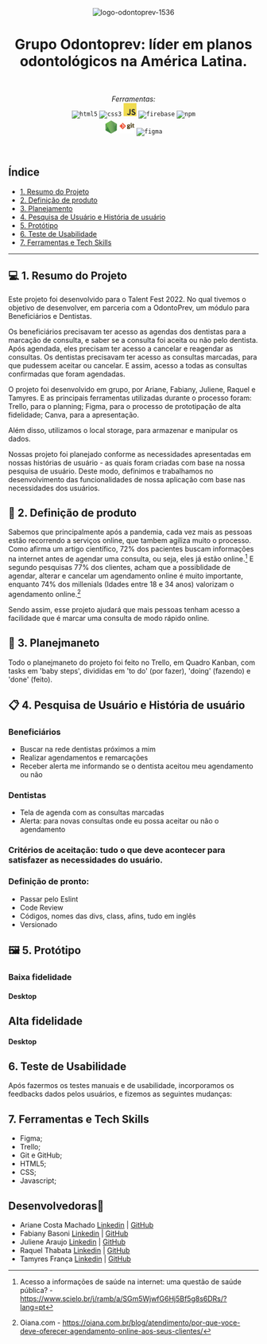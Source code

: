 <div align="center">

   ![logo-odontoprev-1536](https://user-images.githubusercontent.com/109089136/204630003-84ea9496-4e58-4884-9c28-6db2fc3f1cea.png)


   
# Grupo Odontoprev: líder em planos odontológicos na América Latina.
<br>
<p align="center"><em>Ferramentas:</em><br> 
<code><img alt="html5" height="23" src="https://camo.githubusercontent.com/0c3a16a22ae058cfe38a06dc9ea16404cf006409262f547c9ccfa3ec8b30f71e/68747470733a2f2f696d672e736869656c64732e696f2f62616467652f2d48544d4c352d4533344632363f7374796c653d666c61742d737175617265266c6f676f3d68746d6c35266c6f676f436f6c6f723d7768697465"></code>
<code><img alt="css3" height="23" src="https://camo.githubusercontent.com/2435c2a64789b8a71c701a1a593b4a6e6869789bfb0626e515dc2a6b6dffa6c5/68747470733a2f2f696d672e736869656c64732e696f2f62616467652f2d435353332d3135373242363f7374796c653d666c61742d737175617265266c6f676f3d63737333"></code>
<code><img alt="javascript" height="26" src="https://raw.githubusercontent.com/github/explore/80688e429a7d4ef2fca1e82350fe8e3517d3494d/topics/javascript/javascript.png"></code>
<code><img alt="firebase" height="30" src="https://cdn-images-1.medium.com/max/1200/1*ti5CnGh_T4Kqy5aCTLJRcg.png"></code>
<code><img alt="npm" src="https://img.shields.io/badge/-NPM-CB3837?style=flat-square&logo=npm&logoColor=white"></code>
  <br>
<code><img alt="nodejs" height="26" src="https://raw.githubusercontent.com/github/explore/80688e429a7d4ef2fca1e82350fe8e3517d3494d/topics/nodejs/nodejs.png"></code>
<code><img alt="git" height="30" src="https://raw.githubusercontent.com/github/explore/80688e429a7d4ef2fca1e82350fe8e3517d3494d/topics/git/git.png"></code>
<code><img alt="figma" height="25" src="https://upload.wikimedia.org/wikipedia/commons/3/33/Figma-logo.svg"></code></p>
<br>
</div>

## Índice

* [1. Resumo do Projeto](#1-Resumo-do-Projeto)
* [2. Definição de produto](#2-Definição-do-produto)
* [3. Planejamento](#3-Planejamento)
* [4. Pesquisa de Usuário e História de usuário](#4-Pesquisa-de-Usuário-e-História-de-usuário)
* [5. Protótipo](#5-Protótipo)
* [6. Teste de Usabilidade](#6-Teste-de-Usabilidade)
* [7. Ferramentas e Tech Skills](#7-Ferramentas-e-Tech-Skills)

***

## 💻 1. Resumo do Projeto

Este projeto foi desenvolvido para o Talent Fest 2022. No qual tivemos o objetivo de desenvolver, em parceria com a OdontoPrev, um módulo para Beneficiários e Dentistas.

Os beneficiários precisavam ter acesso as agendas dos dentistas para a marcação de consulta, e saber se a consulta foi aceita ou não pelo dentista. Após agendada, eles precisam ter acesso a cancelar e reagendar as consultas.
Os dentistas precisavam ter acesso as consultas marcadas, para que pudessem aceitar ou cancelar. E assim, acesso a todas as consultas confirmadas que foram agendadas.

O projeto foi desenvolvido em grupo, por Ariane, Fabiany, Juliene, Raquel e Tamyres. E as principais ferramentas utilizadas durante o processo foram: Trello, para o planning; Figma, para o processo de prototipação de alta fidelidade; Canva, para a apresentação.

Além disso, utilizamos o local storage, para armazenar e manipular os dados.

Nossas projeto foi planejado conforme as necessidades apresentadas em nossas histórias de usuário - as quais foram criadas com base na nossa pesquisa de usuário. Deste modo, definimos e trabalhamos no desenvolvimento das funcionalidades de nossa aplicação com base nas necessidades dos usuários.


## 🚀 2. Definição de produto

Sabemos que principalmente após a pandemia, cada vez mais as pessoas estão recorrendo a serviços online, que tambem agiliza muito o processo.
Como afirma um artigo científico, 72% dos pacientes buscam informações na internet antes de agendar uma consulta, ou seja, eles já estão online.[^1] E segundo pesquisas 77% dos clientes, acham que a possiblidade de agendar, alterar e cancelar um agendamento online é muito importante, enquanto 74% dos millenials (Idades entre 18 e 34 anos) valorizam o agendamento online.[^2]

Sendo assim, esse projeto ajudará que mais pessoas tenham acesso a facilidade que é marcar uma consulta de modo rápido online.


## 📑 3. Planejmaneto

Todo o planejmaneto do projeto foi feito no Trello, em Quadro Kanban, com tasks em 'baby steps', divididas em 'to do' (por fazer), 'doing' (fazendo) e 'done' (feito).


## 📋 4. Pesquisa de Usuário e História de usuário

### Beneficiários
- Buscar na rede dentistas próximos a mim
- Realizar agendamentos e remarcações
- Receber alerta me informando se o dentista aceitou meu agendamento ou não

### Dentistas
- Tela de agenda com as consultas marcadas
- Alerta: para novas consultas onde eu possa aceitar ou não o agendamento

### **Critérios de aceitação:** tudo o que deve acontecer para satisfazer as necessidades do usuário.

### **Definição de pronto:** 
- Passar pelo Eslint
- Code Review
- Códigos, nomes das divs, class, afins, tudo em inglês
- Versionado

## 🖼️ 5. Protótipo

### Baixa fidelidade


#### Desktop



## Alta fidelidade

#### Desktop




## 6. Teste de Usabilidade

Após fazermos os testes manuais e de usabilidade, incorporamos os feedbacks dados pelos usuários, e fizemos as seguintes mudanças:


## 7. Ferramentas e Tech Skills

- Figma;
- Trello;
- Git e GitHub;
- HTML5;
- CSS;
- Javascript;


## Desenvolvedoras👩
* Ariane Costa Machado [Linkedin](https://www.linkedin.com/in/arianecmachado/) | [GitHub](https://github.com/ArianeCMachado)
* Fabiany Basoni [Linkedin](https://www.linkedin.com/in/fabianybasoni/) | [GitHub](https://github.com/fbasoni)
* Juliene Araujo [Linkedin](https://www.linkedin.com/in/juliene-araujo/) | [GitHub](https://github.com/Juliene-Araujo)
* Raquel Thabata [Linkedin](https://www.linkedin.com/in/raquel-thabata/) | [GitHub](https://github.com/raquelthabata)
* Tamyres França [Linkedin](https://www.linkedin.com/in/tamyres-fran%C3%A7a-34ab93186/) | [GitHub](https://github.com/Tamyresfmelo)

[^1]: Acesso a informações de saúde na internet: uma questão de saúde pública? - https://www.scielo.br/j/ramb/a/SGm5WjwfG6Hj5Bf5g8s6DRs/?lang=pt
[^2]: Oiana.com - https://oiana.com.br/blog/atendimento/por-que-voce-deve-oferecer-agendamento-online-aos-seus-clientes/
